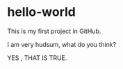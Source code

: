 # hello-world
This is my first project in GitHub.

I am very hudsum, what do you think?

YES , THAT IS TRUE.
